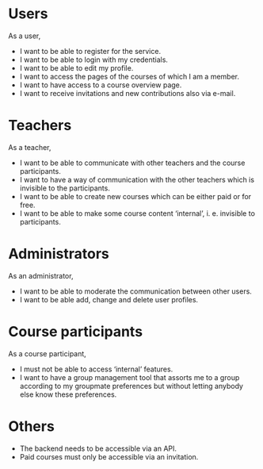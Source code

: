 # Users
As a user,
* I want to be able to register for the service.
* I want to be able to login with my credentials.
* I want to be able to edit my profile.
* I want to access the pages of the courses of which I am a member.
* I want to have access to a course overview page.
* I want to receive invitations and new contributions also via e-mail.

# Teachers
As a teacher,
* I want to be able to communicate with other teachers and the course participants.
* I want to have a way of communication with the other teachers which is invisible to the participants.
* I want to be able to create new courses which can be either paid or for free.
* I want to be able to make some course content ‘internal’, i. e. invisible to participants.

# Administrators
As an administrator,
* I want to be able to moderate the communication between other users.
* I want to be able add, change and delete user profiles.

# Course participants
As a course participant,
* I must not be able to access ‘internal’ features.
* I want to have a group management tool that assorts me to a group according to my groupmate preferences but without letting anybody else know these preferences.

# Others
* The backend needs to be accessible via an API.
* Paid courses must only be accessible via an invitation.
